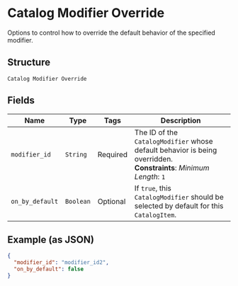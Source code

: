 
# Catalog Modifier Override

Options to control how to override the default behavior of the specified modifier.

## Structure

`Catalog Modifier Override`

## Fields

| Name | Type | Tags | Description |
|  --- | --- | --- | --- |
| `modifier_id` | `String` | Required | The ID of the `CatalogModifier` whose default behavior is being overridden.<br>**Constraints**: *Minimum Length*: `1` |
| `on_by_default` | `Boolean` | Optional | If `true`, this `CatalogModifier` should be selected by default for this `CatalogItem`. |

## Example (as JSON)

```json
{
  "modifier_id": "modifier_id2",
  "on_by_default": false
}
```

